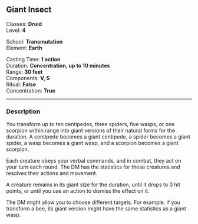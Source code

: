 ## Giant Insect

Classes: **Druid**  
Level: **4**  

School: **Transmutation**  
Element: **Earth**  

Casting Time: **1 action**  
Duration: **Concentration, up to 10 minutes**  
Range: **30 feet**  
Components: **V, S**  
Ritual: **False**  
Concentration: **True**  

------

### Description

You transform up to ten centipedes, three spiders, five wasps, or one scorpion within range into giant versions of their natural forms for the duration. A centipede becomes a giant centipede, a spider becomes a giant spider, a wasp becomes a giant wasp, and a scorpion becomes a giant scorpion.

Each creature obeys your verbal commands, and in combat, they act on your turn each round. The DM has the statistics for these creatures and resolves their actions and movement.

A creature remains in its giant size for the duration, until it drops to 0 hit points, or until you use an action to dismiss the effect on it.

The DM might allow you to choose different targets. For example, if you transform a bee, its giant version might have the same statistics as a giant wasp.